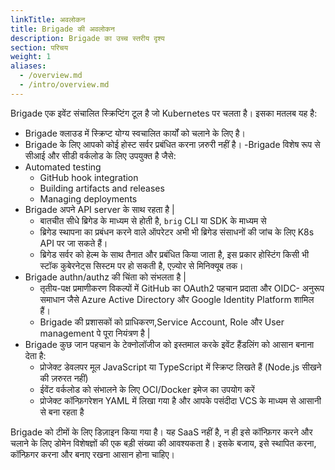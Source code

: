 ```yaml
---
linkTitle: अवलोकन
title: Brigade की अवलोकन
description: Brigade का उच्च स्तरीय दृश्य
section: परिचय
weight: 1
aliases: 
  - /overview.md
  - /intro/overview.md
---
```


Brigade एक इवेंट संचालित स्क्रिप्टिंग टूल है जो Kubernetes पर चलता है। इसका मतलब यह है:

- Brigade क्लाउड में स्क्रिप्ट योग्य स्वचालित कार्यों को चलाने के लिए है।
- Brigade के लिए आपको कोई होस्ट सर्वर प्रबंधित करना ज़रुरी नहीं है।
-Brigade विशेष रूप से सीआई और सीडी वर्कलोड के लिए उपयुक्त है जैसे:
- Automated testing
  - GitHub hook integration
  - Building artifacts and releases
  - Managing deployments
- Brigade अपने API server के साथ रहता है |
  - बातचीत सीधे ब्रिगेड के माध्यम से होती है, `brig` CLI या SDK के माध्यम से
  - ब्रिगेड स्थापना का प्रबंधन करने वाले ऑपरेटर अभी भी ब्रिगेड संसाधनों की जांच के लिए K8s API पर जा सकते हैं।
  - ब्रिगेड सर्वर को हेल्म के साथ तैनात और प्रबंधित किया जाता है, इस प्रकार होस्टिंग किसी भी स्टॉक कुबेरनेट्स सिस्टम पर हो सकती है, एज़्योर से मिनिक्यूब तक।
- Brigade authn/authz की चिंता को संभलता है |
  - तृतीय-पक्ष प्रमाणीकरण विकल्पों में GitHub का OAuth2 पहचान प्रदाता और OIDC- अनुरूप समाधान जैसे Azure Active Directory और Google Identity Platform शामिल हैं।
  - Brigade की प्रशासकों को प्राधिकरण,Service Account, Role और User management पे पूरा नियंत्रण है |
- Brigade कुछ जान पहचान के टेक्नोलॉजीज को इस्तमाल करके इवेंट हैंडलिंग को आसान बनाना देता है:
  - प्रोजेक्ट डेवलपर मूल JavaScript या TypeScript में स्क्रिप्ट लिखते हैं
  (Node.js सीखने की ज़रुरत नहीं)
  - ईवेंट वर्कलोड को संभालने के लिए OCI/Docker इमेज का उपयोग करें
  - प्रोजेक्ट कॉन्फ़िगरेशन YAML में लिखा गया है और आपके पसंदीदा VCS के माध्यम से आसानी से बना रहता है

Brigade को टीमों के लिए डिज़ाइन किया गया है। यह SaaS नहीं है, न ही इसे कॉन्फ़िगर करने और चलाने के लिए डोमेन विशेषज्ञों की एक बड़ी संख्या की आवश्यकता है। इसके बजाय, इसे स्थापित करना, कॉन्फ़िगर करना और बनाए रखना आसान होना चाहिए।